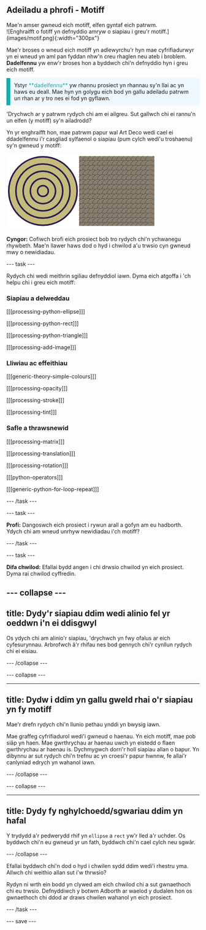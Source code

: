 ## Adeiladu a phrofi - Motiff

<div style="display: flex; flex-wrap: wrap">
<div style="flex-basis: 200px; flex-grow: 1; margin-right: 15px;">
Mae'n amser gwneud eich motiff, elfen gyntaf eich patrwm.
</div>
<div>
![Enghraifft o fotiff yn defnyddio amryw o siapiau i greu'r motiff.](images/motif.png){:width="300px"}
</div>
</div>

Mae'r broses o wneud eich motiff yn adlewyrchu'r hyn mae cyfrifiadurwyr yn ei wneud yn aml pan fyddan nhw'n creu rhaglen neu ateb i broblem. **Dadelfennu** yw enw'r broses hon a byddwch chi'n defnyddio hyn i greu eich motiff.

<p style="border-left: solid; border-width:10px; border-color: #0faeb0; background-color: aliceblue; padding: 10px;">Ystyr <span style="color: #0faeb0">**dadelfennu**</span> yw rhannu prosiect yn rhannau sy'n llai ac yn haws eu deall. Mae hyn yn golygu eich bod yn gallu adeiladu patrwm un rhan ar y tro nes ei fod yn gyflawn.</p>

'Drychwch ar y patrwm rydych chi am ei ailgreu. Sut gallwch chi ei rannu'n un elfen (y motiff) sy'n ailadrodd?

Yn yr enghraifft hon, mae patrwm papur wal Art Deco wedi cael ei ddadelfennu i'r casgliad sylfaenol o siapiau (pum cylch wedi'u troshaenu) sy'n gwneud y motiff:

![Un motiff pum cylch wrth ymyl delwedd o'r patrwm Art Deco cyflawn gyda nifer o gopïau o'r motiff.](images/motif-pattern.png)

**Cyngor:** Cofiwch brofi eich prosiect bob tro rydych chi'n ychwanegu rhywbeth. Mae'n llawer haws dod o hyd i chwilod a'u trwsio cyn gwneud mwy o newidiadau.

--- task ---

Rydych chi wedi meithrin sgiliau defnyddiol iawn. Dyma eich atgoffa i 'ch helpu chi i greu eich motiff:

### Siapiau a delweddau

[[[processing-python-ellipse]]]

[[[processing-python-rect]]]

[[[processing-python-triangle]]]

[[[processing-add-image]]]

### Lliwiau ac effeithiau

[[[generic-theory-simple-colours]]]

[[[processing-opacity]]]

[[[processing-stroke]]]

[[[processing-tint]]]

### Safle a thrawsnewid

[[[processing-matrix]]]

[[[processing-translation]]]

[[[processing-rotation]]]

[[[python-operators]]]

[[[generic-python-for-loop-repeat]]]

--- /task ---

--- task ---

**Profi:** Dangoswch eich prosiect i rywun arall a gofyn am eu hadborth. Ydych chi am wneud unrhyw newidiadau i'ch motiff?

--- /task ---

--- task ---

**Difa chwilod:** Efallai bydd angen i chi drwsio chwilod yn eich prosiect. Dyma rai chwilod cyffredin.

--- collapse ---
---
title: Dydy'r siapiau ddim wedi alinio fel yr oeddwn i'n ei ddisgwyl
---

Os ydych chi am alinio'r siapiau, 'drychwch yn fwy ofalus ar eich cyfesurynnau. Arbrofwch â'r rhifau nes bod gennych chi'r cynllun rydych chi ei eisiau.

--- /collapse ---

--- collapse ---

---
title: Dydw i ddim yn gallu gweld rhai o'r siapiau yn fy motiff
---

Mae'r drefn rydych chi'n llunio pethau ynddi yn bwysig iawn.

Mae graffeg cyfrifiadurol wedi'i gwneud o haenau. Yn eich motiff, mae pob siâp yn haen. Mae gwrthrychau ar haenau uwch yn eistedd o flaen gwrthrychau ar haenau is. Dychmygwch dorri'r holl siapiau allan o bapur. Yn dibynnu ar sut rydych chi'n trefnu ac yn croesi'r papur hwnnw, fe allai'r canlyniad edrych yn wahanol iawn.

--- /collapse ---

--- collapse ---

---
title: Dydy fy nghylchoedd/sgwariau ddim yn hafal
---

Y trydydd a'r pedwerydd rhif yn `ellipse` a `rect` yw'r lled a'r uchder. Os byddwch chi'n eu gwneud yr un fath, byddwch chi'n cael cylch neu sgwâr.

--- /collapse ---

Efallai byddwch chi'n dod o hyd i chwilen sydd ddim wedi'i rhestru yma. Allwch chi weithio allan sut i'w thrwsio?

Rydyn ni wrth ein bodd yn clywed am eich chwilod chi a sut gwnaethoch chi eu trwsio. Defnyddiwch y botwm Adborth ar waelod y dudalen hon os gwnaethoch chi ddod ar draws chwilen wahanol yn eich prosiect.

--- /task ---

--- save ---
